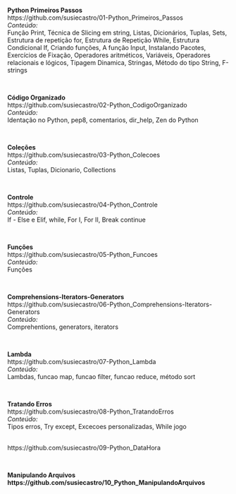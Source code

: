 <p><b>Python Primeiros Passos</b><br>
https://github.com/susiecastro/01-Python_Primeiros_Passos<Br>
<i>Conteúdo:<br></i>
Função Print, Técnica de Slicing em string, Listas, Dicionários, Tuplas, Sets, Estrutura de repetição for, Estrutura de Repetição While, Estrutura Condicional If, Criando funções, A função Input, Instalando Pacotes, Exercícios de Fixação, Operadores aritméticos, Variáveis, Operadores relacionais e lógicos, Tipagem Dinamica, Stringas, Método do tipo String, F-strings
</p>
<br>
<p><b>Código Organizado</b><br>
https://github.com/susiecastro/02-Python_CodigoOrganizado<br>
<i>Conteúdo:<br></i>
Identação no Python, pep8, comentarios, dir_help, Zen do Python
</p>
<br>
<p><b>Coleções</b><br>
https://github.com/susiecastro/03-Python_Colecoes<br>
<i>Conteúdo:<br></i>
Listas, Tuplas, Dicionario, Collections
</p>
<br>
<p><b>Controle</b><br>
https://github.com/susiecastro/04-Python_Controle<br>
<i>Conteúdo:<br></i>
If - Else e Elif, while, For I, For II, Break continue
</p>
<br>
<p><b>Funções</b><br>
https://github.com/susiecastro/05-Python_Funcoes<br>
  <i>Conteúdo:<br></i>
Funções
</p>
<br>
<p><b>Comprehensions-Iterators-Generators</b><br>
https://github.com/susiecastro/06-Python_Comprehensions-Iterators-Generators<br>
<i>Conteúdo:<br></i>
Comprehentions, generators, iterators
</p>
<br>
<p><b>Lambda</b><br>
https://github.com/susiecastro/07-Python_Lambda<br>
  <i>Conteúdo:<br></i>
Lambdas, funcao map, funcao filter, funcao reduce, método sort
</p>
<br>
<p><b>Tratando Erros</b><br>
https://github.com/susiecastro/08-Python_TratandoErros<br>
<i>Conteúdo:<br></i>
Tipos erros, Try except, Excecoes personalizadas, While jogo
</p>
<br>
https://github.com/susiecastro/09-Python_DataHora
</p>
<br>
<p><b>Manipulando Arquivos<b><br>
https://github.com/susiecastro/10_Python_ManipulandoArquivos
</p>

